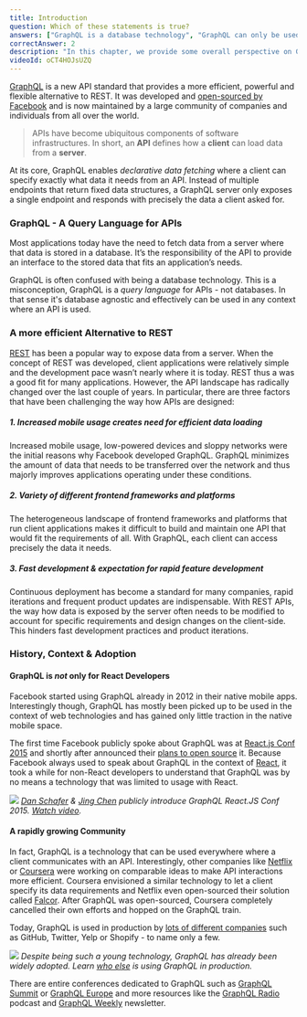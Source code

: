 ```yaml
---
title: Introduction
question: Which of these statements is true?
answers: ["GraphQL is a database technology", "GraphQL can only be used together with SQL", "GraphQL was invented by Facebook", "GraphQL was developed by Netflix and Coursera"]
correctAnswer: 2
description: "In this chapter, we provide some overall perspective on GraphQL and its."
videoId: oCT4HOJsUZQ
---
```


[GraphQL](http://www.graphql.org/) is a new API standard that provides a more efficient, powerful and flexible alternative to REST. It was developed and [open-sourced by Facebook](https://facebook.github.io/react/blog/2015/02/20/introducing-relay-and-graphql.html) and is now maintained by a large community of companies and individuals from all over the world.

> APIs have become ubiquitous components of software infrastructures. In short, an **API** defines how a **client** can load data from a **server**. 

At its core, GraphQL enables _declarative data fetching_ where a client can specify exactly what data it needs from an API. Instead of multiple endpoints that return fixed data structures, a GraphQL server only exposes a single endpoint and responds with precisely the data a client asked for. 

### GraphQL - A Query Language for APIs

Most applications today have the need to fetch data from a server where that data is stored in a database. It’s the responsibility of the API to provide an interface to the stored data that fits an application’s needs.

GraphQL is often confused with being a database technology. This is a misconception, GraphQL is a _query language_ for APIs - not databases. In that sense it's database agnostic and effectively can be used in any context where an API is used.

### A more efficient Alternative to REST

[REST](https://en.wikipedia.org/wiki/Representational_state_transfer) has been a popular way to expose data from a server. When the concept of REST was developed, client applications were relatively simple and the development pace wasn’t nearly where it is today. REST thus a was a good fit for many applications. However, the API landscape has radically changed over the last couple of years. In particular, there are three factors that have been challenging the way how APIs are designed:

##### 1. Increased mobile usage creates need for efficient data loading

Increased mobile usage, low-powered devices and sloppy networks were the initial reasons why Facebook developed GraphQL. GraphQL minimizes the amount of data that needs to be transferred over the network and thus majorly improves applications operating under these conditions.

##### 2. Variety of different frontend frameworks and platforms

The heterogeneous landscape of frontend frameworks and platforms that run client applications makes it difficult to build and maintain one API that would fit the requirements of all. With GraphQL, each client can access precisely the data it needs.

##### 3. Fast development & expectation for rapid feature development 

Continuous deployment has become a standard for many companies, rapid iterations and frequent product updates are indispensable. With REST APIs, the way how data is exposed by the server often needs to be modified to account for specific requirements and design changes on the client-side. This hinders fast development practices and product iterations.

### History, Context & Adoption

#### GraphQL is _not_ only for React Developers

Facebook started using GraphQL already in 2012 in their native mobile apps. Interestingly though, GraphQL has mostly been picked up to be used in the context of web technologies and has gained only little traction in the native mobile space.

The first time Facebook publicly spoke about GraphQL was at [React.js Conf 2015](https://www.youtube.com/watch?v=9sc8Pyc51uU) and shortly after announced their [plans to open source](https://facebook.github.io/react/blog/2015/05/01/graphql-introduction.html) it. Because Facebook always used to speak about GraphQL in the context of [React](https://facebook.github.io/react/), it took a while for non-React developers to understand that GraphQL was by no means a technology that was limited to usage with React. 

![](http://imgur.com/0mbF21w.png)
*[Dan Schafer](https://twitter.com/dlschafer) & [Jing Chen](https://twitter.com/jingc?lang=en) publicly introduce GraphQL React.JS Conf 2015. [Watch video](https://www.youtube.com/watch?v=9sc8Pyc51uU).*

#### A rapidly growing Community

In fact, GraphQL is a technology that can be used everywhere where a client communicates with an API. Interestingly, other companies like [Netflix](https://medium.com/netflix-techblog) or [Coursera](https://building.coursera.org/) were working on comparable ideas to make API interactions more efficient. Coursera envisioned a similar technology to let a client specify its data requirements and Netflix even open-sourced their solution called [Falcor](https://github.com/Netflix/falcor). After GraphQL was open-sourced, Coursera completely cancelled their own efforts and hopped on the GraphQL train.

Today, GraphQL is used in production by [lots of different companies](http://graphql.org/users/) such as GitHub, Twitter, Yelp or Shopify - to name only a few. 

![](http://imgur.com/YZHGCzJ.png)
*Despite being such a young technology, GraphQL has already been widely adopted. Learn [who else](graphql.org/users/) is using GraphQL in production.*

There are entire conferences dedicated to GraphQL such as [GraphQL Summit](https://summit.graphql.com/) or [GraphQL Europe](https://graphql-europe.org/) and more resources like the [GraphQL Radio](https://graphqlradio.com/) podcast and [GraphQL Weekly](https://graphqlweekly.com/) newsletter. 


